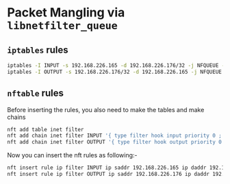 # Packet Mangling via `libnetfilter_queue`

## `iptables` rules
```bash
iptables -I INPUT -s 192.168.226.165 -d 192.168.226.176/32 -j NFQUEUE --queue-num 1 # destination is client and source is server
iptables -I OUTPUT -s 192.168.226.176/32 -d 192.168.226.165 -j NFQUEUE --queue-num 1 # server destination and client source
```

## `nftable` rules
Before inserting the rules, you also need to make the tables and make chains
```bash
nft add table inet filter 
nft add chain inet filter INPUT '{ type filter hook input priority 0 ; policy accept ; }'
nft add chain inet filter OUTPUT '{ type filter hook output priority 0 ; policy accept ; }'
```
Now you can insert the nft rules as following:-
```bash
nft insert rule ip filter INPUT ip saddr 192.168.226.165 ip daddr 192.168.226.176 counter queue num 1 
nft insert rule ip filter OUTPUT ip saddr 192.168.226.176 ip daddr 192.168.226.165 counter queue num 1 
```
